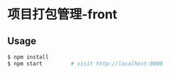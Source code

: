 # 项目打包管理-front

## Usage

```bash
$ npm install
$ npm start         # visit http://localhost:8000
```